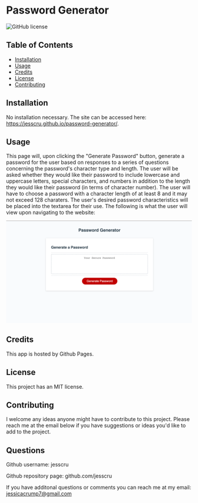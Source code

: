# Password Generator

![GitHub license](https://img.shields.io/badge/license-MIT-blue.svg)

## Table of Contents 

* [Installation](#installation)
* [Usage](#usage)
* [Credits](#credits)
* [License](#license)
* [Contributing](#contributing)

## Installation 

No installation necessary. The site can be accessed here: https://jesscru.github.io/password-generator/.

## Usage 

This page will, upon clicking the "Generate Password" button, generate a password for the user based on responses to a series of questions concerning the password's character type and length. The user will be asked whether they would like their password to include lowercase and uppercase letters, special characters, and numbers in addition to the length they would like their password (in terms of character number). The user will have to choose a password with a character length of at least 8 and it may not exceed 128 charaters. The user's desired password characteristics will be placed into the textarea for their use. The following is what the user will view upon navigating to the website:

![password generator webpage screenshot](./images/password-generator.png)

## Credits

This app is hosted by Github Pages. 

## License 

This project has an MIT license.

## Contributing

I welcome any ideas anyone might have to contribute to this project. Please reach me at the email below if you have suggestions or ideas you'd like to add to the project. 

## Questions 

Github username: jesscru

Github repository page: github.com/jesscru

If you have additonal questions or comments you can reach me at my email: jessicacrump7@gmail.com


